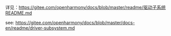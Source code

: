 详见：https://gitee.com/openharmony/docs/blob/master/readme/驱动子系统README.md

see: https://gitee.com/openharmony/docs/blob/master/docs-en/readme/driver-subsystem.md
